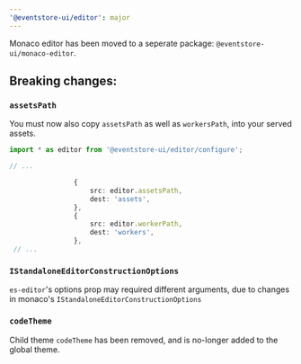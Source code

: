 ```yaml
---
'@eventstore-ui/editor': major
---
```


Monaco editor has been moved to a seperate package: `@eventstore-ui/monaco-editor`.

## Breaking changes:

### `assetsPath`

You must now also copy `assetsPath` as well as `workersPath`, into your served assets.

```ts
import * as editor from '@eventstore-ui/editor/configure';

// ...

                {
                    src: editor.assetsPath,
                    dest: 'assets',
                },
                {
                    src: editor.workerPath,
                    dest: 'workers',
                },
 // ...
```

### `IStandaloneEditorConstructionOptions`

`es-editor`'s options prop may required different arguments, due to changes in monaco's `IStandaloneEditorConstructionOptions`

### `codeTheme`

Child theme `codeTheme` has been removed, and is no-longer added to the global theme.
